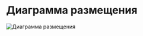 # Диаграмма размещения
![Диаграмма размещения](https://github.com/FakeAccountQWE/trtpo2/blob/main/diagrams/Deployment/DeploymentDiagram.PNG)

